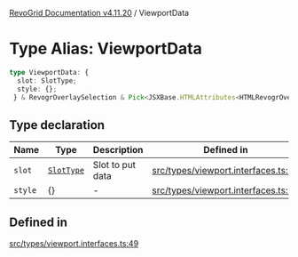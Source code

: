 [RevoGrid Documentation v4.11.20](README.md) / ViewportData

# Type Alias: ViewportData

```ts
type ViewportData: {
  slot: SlotType;
  style: {};
 } & RevogrOverlaySelection & Pick<JSXBase.HTMLAttributes<HTMLRevogrOverlaySelectionElement>, "ref"> & Pick<JSXBase.HTMLAttributes<HTMLRevogrDataElement>, "ref"> & RevogrData;
```

## Type declaration

| Name | Type | Description | Defined in |
| ------ | ------ | ------ | ------ |
| `slot` | [`SlotType`](TypeAlias.SlotType.md) | Slot to put data | [src/types/viewport.interfaces.ts:51](https://github.com/revolist/revogrid/blob/4b7a998aefffde7f50261e3e7336253a89c4c269/src/types/viewport.interfaces.ts#L51) |
| `style` | \{\} | - | [src/types/viewport.interfaces.ts:52](https://github.com/revolist/revogrid/blob/4b7a998aefffde7f50261e3e7336253a89c4c269/src/types/viewport.interfaces.ts#L52) |

## Defined in

[src/types/viewport.interfaces.ts:49](https://github.com/revolist/revogrid/blob/4b7a998aefffde7f50261e3e7336253a89c4c269/src/types/viewport.interfaces.ts#L49)
